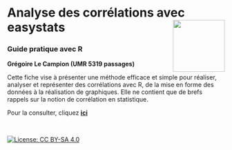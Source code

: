 # Analyse des corrélations avec easystats [<img src="https://rzine.fr/img/Rzine_logo.png"  align="right" width="120"/>](http://rzine.fr/)
### Guide pratique avec R
**Grégoire Le Campion (UMR 5319 passages)**
<br/>  

Cette fiche vise à présenter une méthode efficace et simple pour réaliser, analyser et représenter des corrélations avec R, de la mise en forme des données à la réalisation de graphiques. Elle ne contient que de brefs rappels sur la notion de corrélation en statistique.

Pour la consulter, cliquez [**ici**](https://rzine-reviews.github.io/Rzine_correlation/)


<br/>  

[![License: CC BY-SA 4.0](https://img.shields.io/badge/License-CC%20BY--SA%204.0-lightgrey.svg)](http://creativecommons.org/licenses/by-sa/4.0/)
